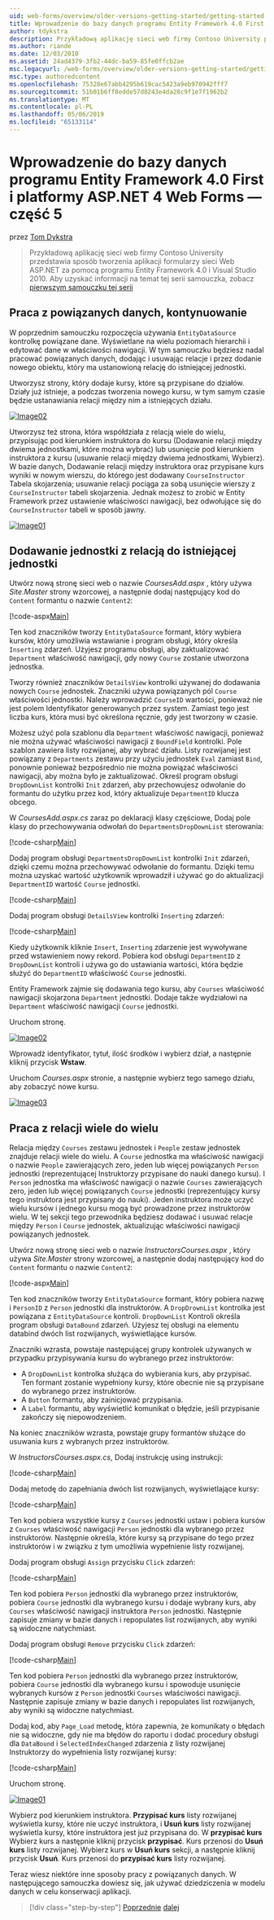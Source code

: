 ```yaml
---
uid: web-forms/overview/older-versions-getting-started/getting-started-with-ef/the-entity-framework-and-aspnet-getting-started-part-5
title: Wprowadzenie do bazy danych programu Entity Framework 4.0 First i platformy ASP.NET 4 sieci Web Forms — część 5 | Dokumentacja firmy Microsoft
author: tdykstra
description: Przykładową aplikację sieci web firmy Contoso University przedstawia sposób tworzenia aplikacji formularzy sieci Web ASP.NET przy użyciu platformy Entity Framework. Przykładowa aplikacja jest...
ms.author: riande
ms.date: 12/03/2010
ms.assetid: 24ad4379-3fb2-44dc-ba59-85fe0ffcb2ae
msc.legacyurl: /web-forms/overview/older-versions-getting-started/getting-started-with-ef/the-entity-framework-and-aspnet-getting-started-part-5
msc.type: authoredcontent
ms.openlocfilehash: 75328e67abb4295b619cac5423a9eb970942fff7
ms.sourcegitcommit: 51b01b6ff8edde57d8243e4da28c9f1e7f1962b2
ms.translationtype: MT
ms.contentlocale: pl-PL
ms.lasthandoff: 05/06/2019
ms.locfileid: "65133114"
---
```

# <a name="getting-started-with-entity-framework-40-database-first-and-aspnet-4-web-forms---part-5"></a>Wprowadzenie do bazy danych programu Entity Framework 4.0 First i platformy ASP.NET 4 Web Forms — część 5

przez [Tom Dykstra](https://github.com/tdykstra)

> Przykładową aplikację sieci web firmy Contoso University przedstawia sposób tworzenia aplikacji formularzy sieci Web ASP.NET za pomocą programu Entity Framework 4.0 i Visual Studio 2010. Aby uzyskać informacji na temat tej serii samouczka, zobacz [pierwszym samouczku tej serii](the-entity-framework-and-aspnet-getting-started-part-1.md)

## <a name="working-with-related-data-continued"></a>Praca z powiązanych danych, kontynuowanie

W poprzednim samouczku rozpoczęcia używania `EntityDataSource` kontrolkę powiązane dane. Wyświetlane na wielu poziomach hierarchii i edytować dane w właściwości nawigacji. W tym samouczku będziesz nadal pracować powiązanych danych, dodając i usuwając relacje i przez dodanie nowego obiektu, który ma ustanowioną relację do istniejącej jednostki.

Utworzysz strony, który dodaje kursy, które są przypisane do działów. Działy już istnieje, a podczas tworzenia nowego kursu, w tym samym czasie będzie ustanawiania relacji między nim a istniejących działu.

[![Image02](the-entity-framework-and-aspnet-getting-started-part-5/_static/image2.png)](the-entity-framework-and-aspnet-getting-started-part-5/_static/image1.png)

Utworzysz też strona, która współdziała z relacją wiele do wielu, przypisując pod kierunkiem instruktora do kursu (Dodawanie relacji między dwiema jednostkami, które można wybrać) lub usunięcie pod kierunkiem instruktora z kursu (usuwanie relacji między dwiema jednostkami, Wybierz). W bazie danych, Dodawanie relacji między instruktora oraz przypisane kurs wyniki w nowym wierszu, do którego jest dodawany `CourseInstructor` Tabela skojarzenia; usuwanie relacji pociąga za sobą usunięcie wierszy z `CourseInstructor` tabeli skojarzenia. Jednak możesz to zrobić w Entity Framework przez ustawienie właściwości nawigacji, bez odwołujące się do `CourseInstructor` tabeli w sposób jawny.

[![Image01](the-entity-framework-and-aspnet-getting-started-part-5/_static/image4.png)](the-entity-framework-and-aspnet-getting-started-part-5/_static/image3.png)

## <a name="adding-an-entity-with-a-relationship-to-an-existing-entity"></a>Dodawanie jednostki z relacją do istniejącej jednostki

Utwórz nową stronę sieci web o nazwie *CoursesAdd.aspx* , który używa *Site.Master* strony wzorcowej, a następnie dodaj następujący kod do `Content` formantu o nazwie `Content2`:

[!code-aspx[Main](the-entity-framework-and-aspnet-getting-started-part-5/samples/sample1.aspx)]

Ten kod znaczników tworzy `EntityDataSource` formant, który wybiera kursów, który umożliwia wstawianie i program obsługi, który określa `Inserting` zdarzeń. Użyjesz programu obsługi, aby zaktualizować `Department` właściwość nawigacji, gdy nowy `Course` zostanie utworzona jednostka.

Tworzy również znaczników `DetailsView` kontrolki używanej do dodawania nowych `Course` jednostek. Znaczniki używa powiązanych pól `Course` właściwości jednostki. Należy wprowadzić `CourseID` wartości, ponieważ nie jest polem Identyfikator generowanych przez system. Zamiast tego jest liczba kurs, która musi być określona ręcznie, gdy jest tworzony w czasie.

Możesz użyć pola szablonu dla `Department` właściwość nawigacji, ponieważ nie można używać właściwości nawigacji z `BoundField` kontrolki. Pole szablon zawiera listy rozwijanej, aby wybrać działu. Listy rozwijanej jest powiązany z `Departments` zestawu przy użyciu jednostek `Eval` zamiast `Bind`, ponownie ponieważ bezpośrednio nie można powiązać właściwości nawigacji, aby można było je zaktualizować. Określ program obsługi `DropDownList` kontrolki `Init` zdarzeń, aby przechowujesz odwołanie do formantu do użytku przez kod, który aktualizuje `DepartmentID` klucza obcego.

W *CoursesAdd.aspx.cs* zaraz po deklaracji klasy częściowe, Dodaj pole klasy do przechowywania odwołań do `DepartmentsDropDownList` sterowania:

[!code-csharp[Main](the-entity-framework-and-aspnet-getting-started-part-5/samples/sample2.cs)]

Dodaj program obsługi `DepartmentsDropDownList` kontrolki `Init` zdarzeń, dzięki czemu można przechowywać odwołanie do formantu. Dzięki temu można uzyskać wartość użytkownik wprowadził i używać go do aktualizacji `DepartmentID` wartość `Course` jednostki.

[!code-csharp[Main](the-entity-framework-and-aspnet-getting-started-part-5/samples/sample3.cs)]

Dodaj program obsługi `DetailsView` kontrolki `Inserting` zdarzeń:

[!code-csharp[Main](the-entity-framework-and-aspnet-getting-started-part-5/samples/sample4.cs)]

Kiedy użytkownik kliknie `Insert`, `Inserting` zdarzenie jest wywoływane przed wstawieniem nowy rekord. Pobiera kod obsługi `DepartmentID` z `DropDownList` kontroli i używa go do ustawiania wartości, która będzie służyć do `DepartmentID` właściwość `Course` jednostki.

Entity Framework zajmie się dodawania tego kursu, aby `Courses` właściwość nawigacji skojarzona `Department` jednostki. Dodaje także wydziałowi na `Department` właściwość nawigacji `Course` jednostki.

Uruchom stronę.

[![Image02](the-entity-framework-and-aspnet-getting-started-part-5/_static/image6.png)](the-entity-framework-and-aspnet-getting-started-part-5/_static/image5.png)

Wprowadź identyfikator, tytuł, ilość środków i wybierz dział, a następnie kliknij przycisk **Wstaw**.

Uruchom *Courses.aspx* stronie, a następnie wybierz tego samego działu, aby zobaczyć nowe kursu.

[![Image03](the-entity-framework-and-aspnet-getting-started-part-5/_static/image8.png)](the-entity-framework-and-aspnet-getting-started-part-5/_static/image7.png)

## <a name="working-with-many-to-many-relationships"></a>Praca z relacji wiele do wielu

Relacja między `Courses` zestawu jednostek i `People` zestaw jednostek znajduje relacji wiele do wielu. A `Course` jednostka ma właściwość nawigacji o nazwie `People` zawierających zero, jeden lub więcej powiązanych `Person` jednostki (reprezentującej Instruktorzy przypisane do nauki danego kursu). I `Person` jednostka ma właściwość nawigacji o nazwie `Courses` zawierających zero, jeden lub więcej powiązanych `Course` jednostki (reprezentujący kursy tego instruktora jest przypisany do nauki). Jeden instruktora może uczyć wielu kursów i jednego kursu mogą być prowadzone przez instruktorów wielu. W tej sekcji tego przewodnika będziesz dodawać i usuwać relacje między `Person` i `Course` jednostek, aktualizując właściwości nawigacji powiązanych jednostek.

Utwórz nową stronę sieci web o nazwie *InstructorsCourses.aspx* , który używa *Site.Master* strony wzorcowej, a następnie dodaj następujący kod do `Content` formantu o nazwie `Content2`:

[!code-aspx[Main](the-entity-framework-and-aspnet-getting-started-part-5/samples/sample5.aspx)]

Ten kod znaczników tworzy `EntityDataSource` formant, który pobiera nazwę i `PersonID` z `Person` jednostki dla instruktorów. A `DropDrownList` kontrolka jest powiązana z `EntityDataSource` kontroli. `DropDownList` Kontroli określa program obsługi `DataBound` zdarzeń. Użyjesz tej obsługi na elementu databind dwóch list rozwijanych, wyświetlające kursów.

Znaczniki wzrasta, powstaje następującej grupy kontrolek używanych w przypadku przypisywania kursu do wybranego przez instruktorów:

- A `DropDownList` kontrolka służąca do wybierania kurs, aby przypisać. Ten formant zostanie wypełniony kursy, które obecnie nie są przypisane do wybranego przez instruktorów.
- A `Button` formantu, aby zainicjować przypisania.
- A `Label` formantu, aby wyświetlić komunikat o błędzie, jeśli przypisanie zakończy się niepowodzeniem.

Na koniec znaczników wzrasta, powstaje grupy formantów służące do usuwania kurs z wybranych przez instruktorów.

W *InstructorsCourses.aspx.cs*, Dodaj instrukcję using instrukcji:

[!code-csharp[Main](the-entity-framework-and-aspnet-getting-started-part-5/samples/sample6.cs)]

Dodaj metodę do zapełniania dwóch list rozwijanych, wyświetlające kursy:

[!code-csharp[Main](the-entity-framework-and-aspnet-getting-started-part-5/samples/sample7.cs)]

Ten kod pobiera wszystkie kursy z `Courses` jednostki ustaw i pobiera kursów z `Courses` właściwość nawigacji `Person` jednostki dla wybranego przez instruktorów. Następnie określa, które kursy są przypisane do tego przez instruktorów i w związku z tym umożliwia wypełnienie listy rozwijanej.

Dodaj program obsługi `Assign` przycisku `Click` zdarzeń:

[!code-csharp[Main](the-entity-framework-and-aspnet-getting-started-part-5/samples/sample8.cs)]

Ten kod pobiera `Person` jednostki dla wybranego przez instruktorów, pobiera `Course` jednostki dla wybranego kursu i dodaje wybrany kurs, aby `Courses` właściwość nawigacji instruktora `Person` jednostki. Następnie zapisuje zmiany w bazie danych i repopulates list rozwijanych, aby wyniki są widoczne natychmiast.

Dodaj program obsługi `Remove` przycisku `Click` zdarzeń:

[!code-csharp[Main](the-entity-framework-and-aspnet-getting-started-part-5/samples/sample9.cs)]

Ten kod pobiera `Person` jednostki dla wybranego przez instruktorów, pobiera `Course` jednostki dla wybranego kursu i spowoduje usunięcie wybranych kursów z `Person` jednostki `Courses` właściwości nawigacji. Następnie zapisuje zmiany w bazie danych i repopulates list rozwijanych, aby wyniki są widoczne natychmiast.

Dodaj kod, aby `Page_Load` metodę, która zapewnia, że komunikaty o błędach nie są widoczne, gdy nie ma błędów do raportu i dodać procedury obsługi dla `DataBound` i `SelectedIndexChanged` zdarzenia z listy rozwijanej Instruktorzy do wypełnienia listy rozwijanej kursy:

[!code-csharp[Main](the-entity-framework-and-aspnet-getting-started-part-5/samples/sample10.cs)]

Uruchom stronę.

[![Image01](the-entity-framework-and-aspnet-getting-started-part-5/_static/image10.png)](the-entity-framework-and-aspnet-getting-started-part-5/_static/image9.png)

Wybierz pod kierunkiem instruktora. <strong>Przypisać kurs</strong> listy rozwijanej wyświetla kursy, które nie uczyć instruktora, i <strong>Usuń kurs</strong> listy rozwijanej wyświetla kursy, które instruktora jest już przypisana do. W <strong>przypisać kurs</strong> Wybierz kurs a następnie kliknij przycisk <strong>przypisać</strong>. Kurs przenosi do <strong>Usuń kurs</strong> listy rozwijanej. Wybierz kurs w <strong>Usuń kurs</strong> sekcji, a następnie kliknij przycisk <strong>Usuń</strong><em>.</em> Kurs przenosi do <strong>przypisać kurs</strong> listy rozwijanej.

Teraz wiesz niektóre inne sposoby pracy z powiązanych danych. W następującego samouczka dowiesz się, jak używać dziedziczenia w modelu danych w celu konserwacji aplikacji.

> [!div class="step-by-step"]
> [Poprzednie](the-entity-framework-and-aspnet-getting-started-part-4.md)
> [dalej](the-entity-framework-and-aspnet-getting-started-part-6.md)
